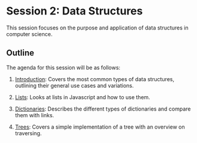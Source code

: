 # Session 2: Data Structures

This session focuses on the purpose and application of data structures in computer science.

## Outline

The agenda for this session will be as follows:

1. [Introduction](Introduction.md): Covers the most common types of data structures,
    outlining their general use cases and variations.

2. [Lists](Lists.md):  Looks at lists in Javascript and how to use them.

3. [Dictionaries](Dictionaries.md):  Describes the different types of dictionaries and compare them with links.
    
4. [Trees](Trees.md): Covers a simple implementation of a tree with an overview on traversing.

